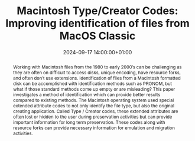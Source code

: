 ---
abstract: Working with Macintosh files from the 1980 to early 2000’s can be challenging
  as they are often on difficult to access disks, unique encoding, have resource forks,
  and often don’t use extensions. Identification of files from a Macintosh formatted
  disk can be accomplished with identification methods such as PRONOM, but what if
  those standard methods come up empty or are misleading? This paper investigates
  a method of identification which can provide better results compared to existing
  methods. The Macintosh operating system used special extended attribute codes to
  not only identify the file type, but also the original creating application. Called
  Type / Creator codes, these extended attributes are often lost or hidden to the
  user during preservation activities but can provide important information for long
  term preservation. These codes along with resource forks can provide necessary information
  for emulation and migration activities.
creators:
- Tyler Thorsted
date: 2024-09-17 14:00:00+01:00
document_url: https://ipres2024.pubpub.org/pub/frnya0ft/download/pdf
grand_parent: iPRES
institutions: []
keywords:
- information technology for dp
- from document to data
landing_page_url: https://ipres2024.pubpub.org/pub/frnya0ft/
language: eng
layout: publication
license: Creative Commons Attribution Share-Alike 4.0 (CC-BY-SA-4.0)
notes_url: https://docs.google.com/document/d/1I9VZCGTj0te1FLxFE0Cg5lbmiXawWS-pvU13PTud-dY/edit#heading=h.aar4tupij1po
parent: iPRES 2024
publication_type: paper
size: null
slides_url: https://zenodo.org/records/13835574
source_name: iPRES
stream_url: https://www.archief.vlaanderen.be/archief/records/dossiers/5acb210228ce4315ae650812d056a482329eb83ed2dc42398a51505dc153be81/documents/b1911c5fa8cc4f6a896056eb7088ed030d5860e1edc148c78dae480a7f62bba0
title: 'Macintosh Type/Creator Codes: Improving identification of files from MacOS
  Classic'
year: 2024
---